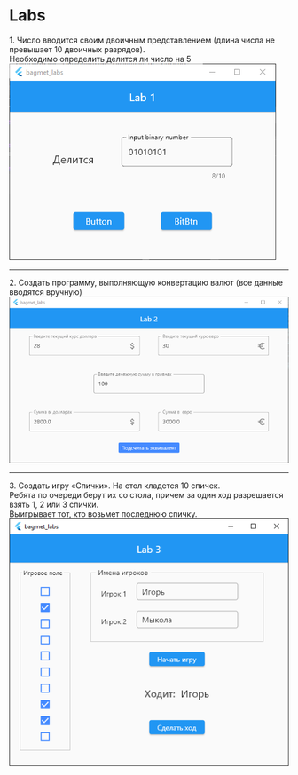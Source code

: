 # Labs
<div>1. Число вводится своим двоичным представлением (длина числа не превышает 10 двоичных разрядов). <br> Необходимо определить делится ли число на 5<div/>
<img src="assets/lab1.png">
  
  <hr>
  
<div>2. Создать программу, выполняющую конвертацию валют (все данные вводятся вручную)<div/>
<img src="assets/lab2.png">
   
  <hr>
   
<div>3. Создать игру «Спички». На стол кладется 10 спичек.<br> Ребята по очереди берут их со стола, причем за один ход разрешается взять 1, 2 или 3 спички. <br> Выигрывает тот, кто возьмет последнюю спичку.<div/> 
<img src="assets/lab3.png">
